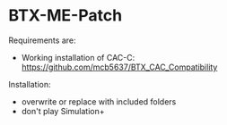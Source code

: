 # BTX-ME-Patch

Requirements are:

- Working installation of CAC-C: https://github.com/mcb5637/BTX_CAC_Compatibility


Installation:

- overwrite or replace with included folders
- don't play Simulation+
